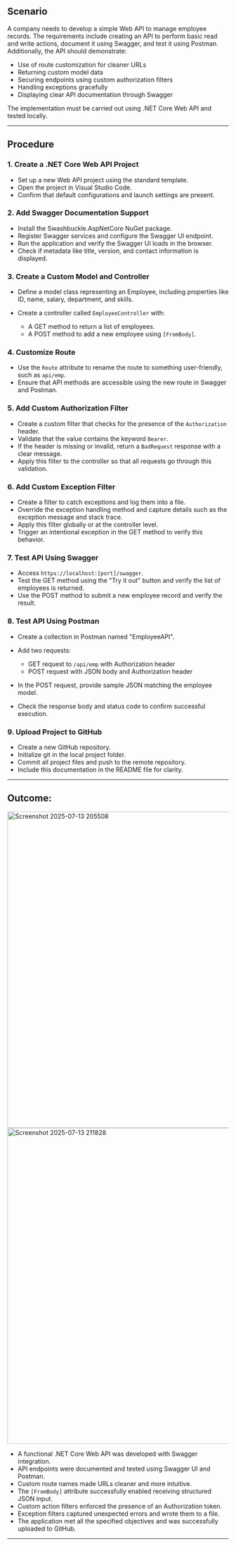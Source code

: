 

## Scenario

A company needs to develop a simple Web API to manage employee records. The requirements include creating an API to perform basic read and write actions, document it using Swagger, and test it using Postman. Additionally, the API should demonstrate:

* Use of route customization for cleaner URLs
* Returning custom model data
* Securing endpoints using custom authorization filters
* Handling exceptions gracefully
* Displaying clear API documentation through Swagger

The implementation must be carried out using .NET Core Web API and tested locally.

---

## Procedure

### 1. Create a .NET Core Web API Project

* Set up a new Web API project using the standard template.
* Open the project in Visual Studio Code.
* Confirm that default configurations and launch settings are present.

### 2. Add Swagger Documentation Support

* Install the Swashbuckle.AspNetCore NuGet package.
* Register Swagger services and configure the Swagger UI endpoint.
* Run the application and verify the Swagger UI loads in the browser.
* Check if metadata like title, version, and contact information is displayed.

### 3. Create a Custom Model and Controller

* Define a model class representing an Employee, including properties like ID, name, salary, department, and skills.
* Create a controller called `EmployeeController` with:

  * A GET method to return a list of employees.
  * A POST method to add a new employee using `[FromBody]`.

### 4. Customize Route

* Use the `Route` attribute to rename the route to something user-friendly, such as `api/emp`.
* Ensure that API methods are accessible using the new route in Swagger and Postman.

### 5. Add Custom Authorization Filter

* Create a custom filter that checks for the presence of the `Authorization` header.
* Validate that the value contains the keyword `Bearer`.
* If the header is missing or invalid, return a `BadRequest` response with a clear message.
* Apply this filter to the controller so that all requests go through this validation.

### 6. Add Custom Exception Filter

* Create a filter to catch exceptions and log them into a file.
* Override the exception handling method and capture details such as the exception message and stack trace.
* Apply this filter globally or at the controller level.
* Trigger an intentional exception in the GET method to verify this behavior.

### 7. Test API Using Swagger

* Access `https://localhost:[port]/swagger`.
* Test the GET method using the "Try it out" button and verify the list of employees is returned.
* Use the POST method to submit a new employee record and verify the result.

### 8. Test API Using Postman

* Create a collection in Postman named "EmployeeAPI".
* Add two requests:

  * GET request to `/api/emp` with Authorization header
  * POST request with JSON body and Authorization header
* In the POST request, provide sample JSON matching the employee model.
* Check the response body and status code to confirm successful execution.

### 9. Upload Project to GitHub

* Create a new GitHub repository.
* Initialize git in the local project folder.
* Commit all project files and push to the remote repository.
* Include this documentation in the README file for clarity.

---

## Outcome:



<img width="1365" height="719" alt="Screenshot 2025-07-13 205508" src="https://github.com/user-attachments/assets/8d8a4b39-9489-43d5-9f89-fc4f0d5c7201" />




<img width="1365" height="718" alt="Screenshot 2025-07-13 211828" src="https://github.com/user-attachments/assets/89187c09-4e25-4f65-8d41-18aefad4cb5a" />



* A functional .NET Core Web API was developed with Swagger integration.
* API endpoints were documented and tested using Swagger UI and Postman.
* Custom route names made URLs cleaner and more intuitive.
* The `[FromBody]` attribute successfully enabled receiving structured JSON input.
* Custom action filters enforced the presence of an Authorization token.
* Exception filters captured unexpected errors and wrote them to a file.
* The application met all the specified objectives and was successfully uploaded to GitHub.

---

